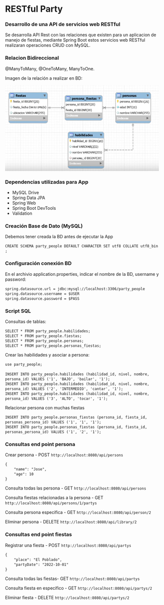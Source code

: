  # RESTful Party

### Desarrollo de una API de servicios web RESTful
Se desarrolla API Rest con las relaciones que existen para un aplicacion de manejo de fiestas, mediante Spring Boot
estos servicios web RESTful realizaran operaciones CRUD con MySQL.


### Relacion Bidireccional
@ManyToMany, @OneToMany, ManyToOne.

Imagen de la relación a realizar en BD:

![Image text](https://github.com/yadevom/apirest_party_relaciones/blob/main/relacion_bd.png)

### Dependencias utilizadas para App
- MySQL Drive
- Spring Data JPA
- Spring Web
- Spring Boot DevTools
- Validation

### Creación Base de Dato (MySQL)
Debemos tener creada la BD antes de ejecutar la App
```
CREATE SCHEMA party_people DEFAULT CHARACTER SET utf8 COLLATE utf8_bin ;
```
### Configuración conexión BD
En el archivio application.properties, indicar el nombre de la BD, username y password:
```
spring.datasource.url = jdbc:mysql://localhost:3306/party_people 
spring.datasource.username = $USER
spring.datasource.password = $PASS
```
### Script SQL
Consultas de tablas:
```
SELECT * FROM party_people.habilidades;
SELECT * FROM party_people.fiestas;
SELECT * FROM party_people.personas;
SELECT * FROM party_people.personas_fiestas;
```

Crear las habilidades y asociar a persona:
```
use party_people;

INSERT INTO party_people.habilidades (habilidad_id, nivel, nombre, persona_id) VALUES ('1', 'BAJO', 'bailar', '1');
INSERT INTO party_people.habilidades (habilidad_id, nivel, nombre, persona_id) VALUES ('2', 'INTERMEDIO', 'cantar', '1');
INSERT INTO party_people.habilidades (habilidad_id, nivel, nombre, persona_id) VALUES ('3', 'ALTO', 'tocar', '1');
```

Relacionar persona con muchas fiestas
```
INSERT INTO party_people.personas_fiestas (persona_id, fiesta_id, personas_persona_id) VALUES ('1', '1', '1');
INSERT INTO party_people.personas_fiestas (persona_id, fiesta_id, personas_persona_id) VALUES ('1', '2', '1');
```

### Consultas end point persona

Crear persona - POST ```http://localhost:8080/api/persons```

```
{
    "name": "Jose",
    "age": 10
}
```
Consulta todas las persona - GET 
```http://localhost:8080/api/persons```

Consulta fiestas relacionadas a la persona - GET 
```http://localhost:8080/api/persons/1/partys```

Consulta persona especifica - GET 
```http://localhost:8080/api/person/2```

Eliminar persona - DELETE 
```http://localhost:8080/api/library/2```


### Consultas end point fiestas
Registrar una fiesta - POST 
```http://localhost:8080/api/partys```
```
{
    "place": "El Poblado",
    "partyDate": "2022-10-01"
}
```

Consulta todas las fiestas- GET
```http://localhost:8080/api/partys```


Consulta fiesta en especifico - GET 
```http://localhost:8080/api/partys/2```

Eliminar fiesta - DELETE 
```http://localhost:8080/api/partys/2```
